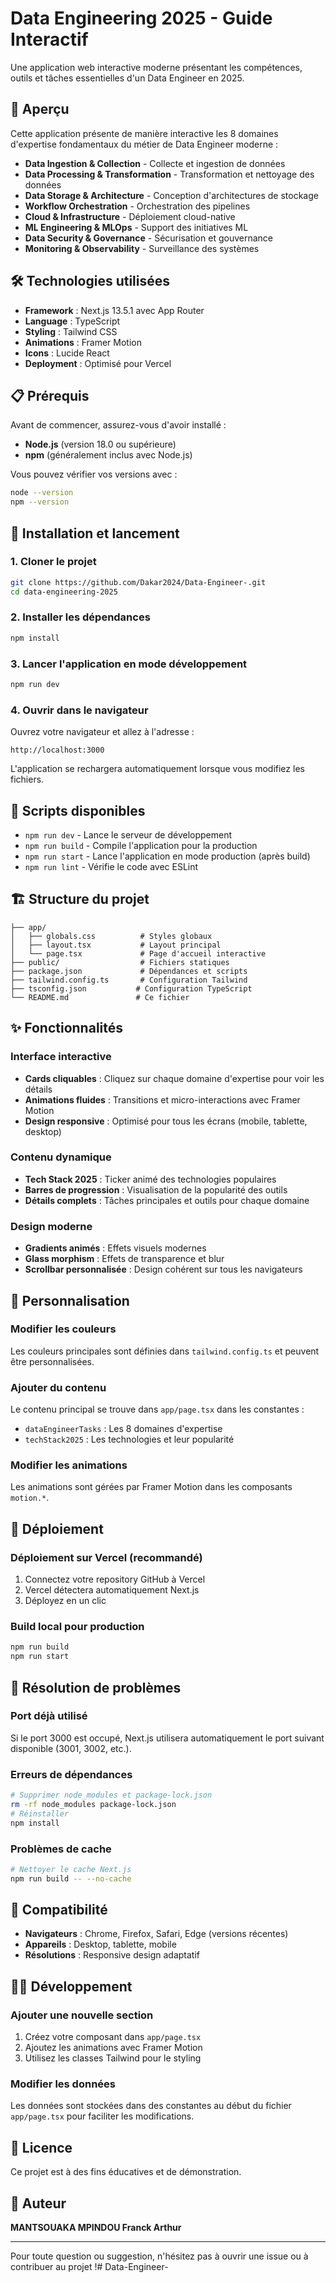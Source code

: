 # Data Engineering 2025 - Guide Interactif

Une application web interactive moderne présentant les compétences, outils et tâches essentielles d'un Data Engineer en 2025.

## 🚀 Aperçu

Cette application présente de manière interactive les 8 domaines d'expertise fondamentaux du métier de Data Engineer moderne :

- **Data Ingestion & Collection** - Collecte et ingestion de données
- **Data Processing & Transformation** - Transformation et nettoyage des données
- **Data Storage & Architecture** - Conception d'architectures de stockage
- **Workflow Orchestration** - Orchestration des pipelines
- **Cloud & Infrastructure** - Déploiement cloud-native
- **ML Engineering & MLOps** - Support des initiatives ML
- **Data Security & Governance** - Sécurisation et gouvernance
- **Monitoring & Observability** - Surveillance des systèmes

## 🛠 Technologies utilisées

- **Framework** : Next.js 13.5.1 avec App Router
- **Language** : TypeScript
- **Styling** : Tailwind CSS
- **Animations** : Framer Motion
- **Icons** : Lucide React
- **Deployment** : Optimisé pour Vercel

## 📋 Prérequis

Avant de commencer, assurez-vous d'avoir installé :

- **Node.js** (version 18.0 ou supérieure)
- **npm** (généralement inclus avec Node.js)

Vous pouvez vérifier vos versions avec :
```bash
node --version
npm --version
```

## 🚀 Installation et lancement

### 1. Cloner le projet
```bash
git clone https://github.com/Dakar2024/Data-Engineer-.git
cd data-engineering-2025
```

### 2. Installer les dépendances
```bash
npm install
```

### 3. Lancer l'application en mode développement
```bash
npm run dev
```

### 4. Ouvrir dans le navigateur
Ouvrez votre navigateur et allez à l'adresse :
```
http://localhost:3000
```

L'application se rechargera automatiquement lorsque vous modifiez les fichiers.

## 📝 Scripts disponibles

- `npm run dev` - Lance le serveur de développement
- `npm run build` - Compile l'application pour la production
- `npm run start` - Lance l'application en mode production (après build)
- `npm run lint` - Vérifie le code avec ESLint

## 🏗 Structure du projet

```
├── app/
│   ├── globals.css          # Styles globaux
│   ├── layout.tsx           # Layout principal
│   └── page.tsx             # Page d'accueil interactive
├── public/                  # Fichiers statiques
├── package.json             # Dépendances et scripts
├── tailwind.config.ts       # Configuration Tailwind
├── tsconfig.json           # Configuration TypeScript
└── README.md               # Ce fichier
```

## ✨ Fonctionnalités

### Interface interactive
- **Cards cliquables** : Cliquez sur chaque domaine d'expertise pour voir les détails
- **Animations fluides** : Transitions et micro-interactions avec Framer Motion
- **Design responsive** : Optimisé pour tous les écrans (mobile, tablette, desktop)

### Contenu dynamique
- **Tech Stack 2025** : Ticker animé des technologies populaires
- **Barres de progression** : Visualisation de la popularité des outils
- **Détails complets** : Tâches principales et outils pour chaque domaine

### Design moderne
- **Gradients animés** : Effets visuels modernes
- **Glass morphism** : Effets de transparence et blur
- **Scrollbar personnalisée** : Design cohérent sur tous les navigateurs

## 🎨 Personnalisation

### Modifier les couleurs
Les couleurs principales sont définies dans `tailwind.config.ts` et peuvent être personnalisées.

### Ajouter du contenu
Le contenu principal se trouve dans `app/page.tsx` dans les constantes :
- `dataEngineerTasks` : Les 8 domaines d'expertise
- `techStack2025` : Les technologies et leur popularité

### Modifier les animations
Les animations sont gérées par Framer Motion dans les composants `motion.*`.

## 🚀 Déploiement

### Déploiement sur Vercel (recommandé)
1. Connectez votre repository GitHub à Vercel
2. Vercel détectera automatiquement Next.js
3. Déployez en un clic

### Build local pour production
```bash
npm run build
npm run start
```

## 🐛 Résolution de problèmes

### Port déjà utilisé
Si le port 3000 est occupé, Next.js utilisera automatiquement le port suivant disponible (3001, 3002, etc.).

### Erreurs de dépendances
```bash
# Supprimer node_modules et package-lock.json
rm -rf node_modules package-lock.json
# Réinstaller
npm install
```

### Problèmes de cache
```bash
# Nettoyer le cache Next.js
npm run build -- --no-cache
```

## 📱 Compatibilité

- **Navigateurs** : Chrome, Firefox, Safari, Edge (versions récentes)
- **Appareils** : Desktop, tablette, mobile
- **Résolutions** : Responsive design adaptatif

## 👨‍💻 Développement

### Ajouter une nouvelle section
1. Créez votre composant dans `app/page.tsx`
2. Ajoutez les animations avec Framer Motion
3. Utilisez les classes Tailwind pour le styling

### Modifier les données
Les données sont stockées dans des constantes au début du fichier `app/page.tsx` pour faciliter les modifications.

## 📄 Licence

Ce projet est à des fins éducatives et de démonstration.

## 👤 Auteur

**MANTSOUAKA MPINDOU Franck Arthur**

---

Pour toute question ou suggestion, n'hésitez pas à ouvrir une issue ou à contribuer au projet !# Data-Engineer-
